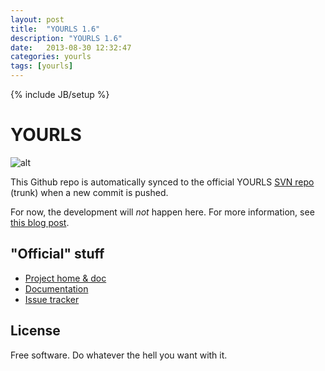 ```yaml
---
layout: post
title:  "YOURLS 1.6"
description: "YOURLS 1.6"
date:   2013-08-30 12:32:47
categories: yourls
tags: [yourls]
---
```

{% include JB/setup %}

# YOURLS
![alt](http://yourls.org/images/yourls-logo.png)

This Github repo is automatically synced to the official YOURLS [SVN repo](http://yourls.googlecode.com/svn/trunk/) (trunk) when a new commit is pushed.

For now, the development will _not_ happen here. For more information, see [this blog post](http://blog.yourls.org/2012/08/should-yourls-be-on-github-instead/).

## "Official" stuff
* [Project home & doc](http://yourls.org)
* [Documentation](http://code.google.com/p/yourls/w/list)
* [Issue tracker](http://code.google.com/p/yourls/issues/list)

## License
Free software. Do whatever the hell you want with it.